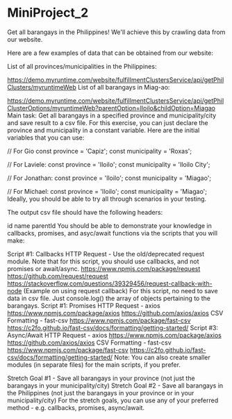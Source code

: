 # MiniProject_2

Get all barangays in the Philippines!
We'll achieve this by crawling data from our website.

Here are a few examples of data that can be obtained from our website:

List of all provinces/municipalities in the Philippines:

https://demo.myruntime.com/website/fulfillmentClustersService/api/getPhilClusters/myruntimeWeb
List of all barangays in Miag-ao:

https://demo.myruntime.com/website/fulfillmentClustersService/api/getPhilClusterOptions/myruntimeWeb?parentOption=Iloilo&childOption=Miagao
Main task: Get all barangays in a specified province and municipality/city and save result to a csv file.
For this exercise, you can just declare the province and municipality in a constant variable. Here are the initial variables that you can use:

// For Gio
const province = 'Capiz';
const municipality = 'Roxas';

// For Laviele:
const province = 'Iloilo';
const municipality = 'Iloilo City';

// For Jonathan:
const province = 'Iloilo';
const municipality = 'Miagao';

// For Michael:
const province = 'Iloilo';
const municipality = 'Miagao';
Ideally, you should be able to try all through scenarios in your testing.

The output csv file should have the following headers:

id
name
parentId
You should be able to demonstrate your knowledge in callbacks, promises, and asyc/await functions via the scripts that you will make:

Script #1: Callbacks
HTTP Request - Use the old/deprecated request module. Note that for this script, you should use callbacks, and not promises or await/async.
https://www.npmjs.com/package/request
https://github.com/request/request
https://stackoverflow.com/questions/39329456/request-callback-with-node (Example on using request callback)
For this script, no need to save data in csv file. Just console.log() the array of objects pertaining to the barangays.
Script #1: Promises
HTTP Request - axios
https://www.npmjs.com/package/axios
https://github.com/axios/axios
CSV Formatting - fast-csv
https://www.npmjs.com/package/fast-csv
https://c2fo.github.io/fast-csv/docs/formatting/getting-started/
Script #3: Async/Await
HTTP Request - axios
https://www.npmjs.com/package/axios
https://github.com/axios/axios
CSV Formatting - fast-csv
https://www.npmjs.com/package/fast-csv
https://c2fo.github.io/fast-csv/docs/formatting/getting-started/
Note: You can also create smaller modules (in separate files) for the main scripts, if you prefer.

Stretch Goal #1 - Save all barangays in your province (not just the barangays in your municipality/city)
Stretch Goal #2 - Save all barangays in the Philippines (not just the barangays in your province or in your municipality/city)
For the stretch goals, you can use any of your preferred method - e.g. callbacks, promises, async/await.
